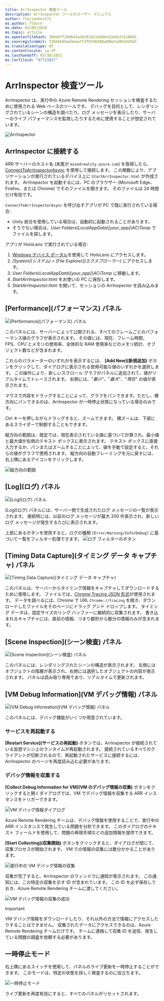 ```yaml
---
title: ArrInspector 検査ツール
description: ArrInspector ツールのユーザー マニュアル
author: florianborn71
ms.author: flborn
ms.date: 03/09/2020
ms.topic: article
ms.openlocfilehash: 300e0ff26d643ae0263d21e604cb26da37a18841
ms.sourcegitcommit: f28ebb95ae9aaaff3f87d8388a09b41e0b3445b5
ms.translationtype: HT
ms.contentlocale: ja-JP
ms.lasthandoff: 03/30/2021
ms.locfileid: "97723827"
---
```

# <a name="the-arrinspector-inspection-tool"></a>ArrInspector 検査ツール

ArrInspector は、実行中の Azure Remote Rendering セッションを検査するために使用される Web ベースのツールです。 デバッグを目的として、レンダリングされているシーンの構造を調べたり、ログ メッセージを表示したり、サーバーのライブ パフォーマンスを監視したりするために使用することが想定されています。

![ArrInspector](./media/arr-inspector.png)

## <a name="connecting-to-the-arrinspector"></a>ArrInspector に接続する

ARR サーバーのホスト名 (末尾が `mixedreality.azure.com`) を取得したら、[ConnectToArrInspectorAsync](../../how-tos/frontend-apis.md#connect-to-arr-inspector) を使用して接続します。 この関数により、アプリケーションが実行されているデバイス上に `StartArrInspector.html` が作成されます。 ArrInspector を起動するには、PC のブラウザー (Microsoft Edge、Firefox、または Chrome) でそのファイルを開きます。 そのファイルは 24 時間だけ有効です。

`ConnectToArrInspectorAsync` を呼び出すアプリが PC で既に実行されている場合:

* Unity 統合を使用している場合は、自動的に起動されることがあります。
* そうでない場合は、*User Folders\\LocalAppData\\[your_app]\\AC\\Temp* でファイルを探します。

アプリが HoloLens で実行されている場合:

1. [Windows デバイス ポータル](/windows/mixed-reality/using-the-windows-device-portal)を使用して HoloLens にアクセスします。
1. *[System]\(システム\) > [File Explorer]\(エクスプローラー\)* にアクセスします。
1. *User Folders\\LocalAppData\\[your_app]\\AC\\Temp* に移動します。
1. *StartArrInspector.html* をお使いの PC に保存します。
1. *StartArrInspector.html* を開いて、セッションの ArrInspector を読み込みます。

## <a name="the-performance-panel"></a>[Performance]\(パフォーマンス\) パネル

![[Performance]\(パフォーマンス\) パネル](./media/performance-panel.png)

このパネルには、サーバーによって公開される、すべてのフレームごとのパフォーマンス値のグラフが表示されます。 その値には、現在、フレーム時間、FPS、CPU とメモリの使用率、全体的な RAM 使用率などのメモリ統計、オブジェクト数などが含まれます。

これらのパラメーターのいずれかを表示するには、 **[Add New]\(新規追加\)** ボタンをクリックして、ダイアログに表示される使用可能な値のいずれかを選択します。 この操作により、新しいスクロール グラフがパネルに追加されて、値がリアルタイムでトレースされます。 右側には、"*最小*"、"*最大*"、"*現在*" の値が表示されます。

マウスで内容をドラッグすることによって、グラフをパンできます。ただし、横方向にパンできるのは、ArrInspector が一時停止状態になっている場合のみです。

Ctrl キーを押しながらドラッグすると、ズームできます。 横ズームは、下部にあるスライダーで制御することもできます。

縦方向の範囲は、既定では、現在表示されている値に基づいて計算され、最小値と最大値が右側のテキスト ボックスに表示されます。 テキスト ボックスに直接入力するか、パンまたはズームすることによって、値を手動で設定すると、それらの値がグラフで使用されます。 縦方向の自動フレーミングを元に戻すには、右上隅にあるアイコンをクリックします。

![縦方向の範囲](./media/vertical-range.png)

## <a name="the-log-panel"></a>[Log]\(ログ\) パネル

![[Log]\(ログ\) パネル](./media/log-panel.png)

[Log]\(ログ\) パネルには、サーバー側で生成されたログ メッセージの一覧が表示されます。 接続時には、以前のログ メッセージが最大 200 件表示され、新しいログ メッセージが発生するたびに表示されます。

上部にあるボタンを使用すると、ログの種類 `[Error/Warning/Info/Debug]` に基づいて一覧をフィルター処理できます。
![ログ フィルターのボタン](./media/log-filter.png)

## <a name="the-timing-data-capture-panel"></a>[Timing Data Capture]\(タイミング データ キャプチャ\) パネル

![[Timing Data Capture]\(タイミング データ キャプチャ\)](./media/timing-data-capture.png)

このパネルは、サーバーからタイミング情報をキャプチャしてダウンロードするために使用します。 ファイルでは、[Chrome Tracing JSON 形式](https://docs.google.com/document/d/1CvAClvFfyA5R-PhYUmn5OOQtYMH4h6I0nSsKchNAySU/edit)が使用されます。 データを調べるには、Chrome で URL `Chrome://tracing` を開き、ダウンロードしたファイルをそのページにドラッグ アンド ドロップします。 タイミング データは、固定サイズのリング バッファーに継続的に収集されます。 書き込まれるキャプチャには、直前の情報、つまり数秒から数分の情報のみが含まれます。

## <a name="the-scene-inspection-panel"></a>[Scene Inspection]\(シーン検査\) パネル

![[Scene Inspection]\(シーン検査\) パネル](./media/scene-inspection-panel.png)

このパネルには、レンダリングされたシーンの構造が表示されます。 左側にはオブジェクトの階層が表示され、右側には選択したオブジェクトの内容が表示されます。 パネルは読み取り専用であり、リアルタイムで更新されます。

## <a name="the-vm-debug-information-panel"></a>[VM Debug Information]\(VM デバッグ情報\) パネル

![[VM Debug Information]\(VM デバッグ情報\) パネル](./media/state-debugger-panel.png)

このパネルには、デバッグ機能がいくつか用意されています。

### <a name="restart-service"></a>サービスを再起動する

**[Restart Service]\(サービスの再起動\)** ボタンでは、ArrInspector が接続されている仮想マシン上のランタイムが再起動されます。 接続されているすべてのクライアントが切断されるので、再起動されたサービスに接続するには、ArrInspector のページを再度読み込む必要があります。

### <a name="collect-debug-information"></a>デバッグ情報を収集する

**[Collect Debug Information for VM]\(VM のデバッグ情報の収集\)** ボタンをクリックすると開くダイアログでは、VM でデバッグ情報を収集する ARR インスタンスをトリガーできます。

![VM デバッグ情報ダイアログ](./media/state-debugger-dialog.png)

Azure Remote Rendering チームは、デバッグ情報を使用することで、実行中の ARR インスタンスで発生している問題を分析できます。 このダイアログのテキスト フィールドを使用して、問題の再現手順などの追加情報を提供できます。

**[Start Collecting]\(収集開始\)** ボタンをクリックすると、ダイアログが閉じて、収集プロセスが開始されます。 VM での情報の収集には数分かかることがあります。

![進行中の VM デバッグ情報の収集](./media/state-debugger-panel-in-progress.png)

収集が完了すると、ArrInspector のウィンドウに通知が表示されます。 この通知には、この特定の収集を示す ID が含まれています。 この ID を必ず保存しておき、Azure Remote Rendering チームに渡してください。

![VM デバッグ情報の収集の成功](./media/state-debugger-snackbar-success.png)

> [!IMPORTANT]
> VM デバッグ情報をダウンロードしたり、それ以外の方法で情報にアクセスしたりすることはできません。 収集されたデータにアクセスできるのは、Azure Remote Rendering チームだけです。 チームに連絡して収集 ID を送信、発生している問題の調査を依頼する必要があります。

## <a name="pause-mode"></a>一時停止モード

右上隅にあるスイッチを使用して、パネルのライブ更新を一時停止することができます。 このモードは、特定の状態を詳しく検査するのに役立ちます。

![一時停止モード](./media/pause-mode.png)

ライブ更新を再度有効にすると、すべてのパネルがリセットされます。
